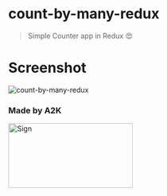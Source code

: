 # count-by-many-redux

> Simple Counter app in Redux :heart_eyes:

# Screenshot

![count-by-many-redux](http://imgur.com/ssPFMMz.png)

### Made by A2K

<img src="http://imgur.com/jfmA33n.png" alt="Sign" width=250 height=130 />